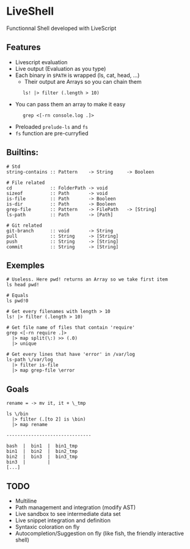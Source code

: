 # LiveShell
Functionnal Shell developed with LiveScript

## Features

- Livescript evaluation
- Live output (Evaluation as you type)
- Each binary in `$PATH` is wrapped (ls, cat, head, ...)
  - Their output are Arrays so you can chain them
```livescript
      ls! |> filter (.length > 10)
```
  - You can pass them an array to make it easy
```livescript
      grep <[-rn console.log .]>
```
- Preloaded `prelude-ls` and `fs`
- `fs` function are pre-curryfied


## Builtins:

```livescript
# Std
string-contains :: Pattern    -> String     -> Booleen

# File related
cd              :: FolderPath -> void
sizeof          :: Path       -> void
is-file         :: Path       -> Booleen
is-dir          :: Path       -> Booleen
grep-file       :: Pattern    -> FilePath   -> [String]
ls-path         :: Path       -> [Path]

# Git related
git-branch      :: void       -> String
pull            :: String     -> [String]
push            :: String     -> [String]
commit          :: String     -> [String]
```

## Exemples

```livescript
# Useless. Here pwd! returns an Array so we take first item
ls head pwd!

# Equals
ls pwd!0
```

```livescript
# Get every filenames with length > 10
ls! |> filter (.length > 10)
```

```livescript
# Get file name of files that contain 'require'
grep <[-rn require .]>
  |> map split(\:) >> (.0)
  |> unique
```

```livescript
# Get every lines that have 'error' in /var/log
ls-path \/var/log
  |> filter is-file
  |> map grep-file \error
```

## Goals

```livescript
rename = -> mv it, it + \_tmp

ls \/bin
  |> filter (.[to 2] is \bin)
  |> map rename

-------------------------------

bash  |  bin1  |  bin1_tmp
bin1  |  bin2  |  bin2_tmp
bin2  |  bin3  |  bin3_tmp
bin3  |        |
[...]
```

## TODO
- Multiline
- Path management and integration (modify AST)
- Live sandbox to see intermediate data set
- Live snippet integration and definition
- Syntaxic coloration on fly
- Autocompletion/Suggestion on fly (like fish, the friendly interactive shell)
